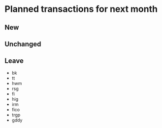 # Planned transactions for next month

## New

## Unchanged

## Leave
- bk
- tt
- hwm
- rsg
- fi
- hig
- irm
- fico
- trgp
- gddy